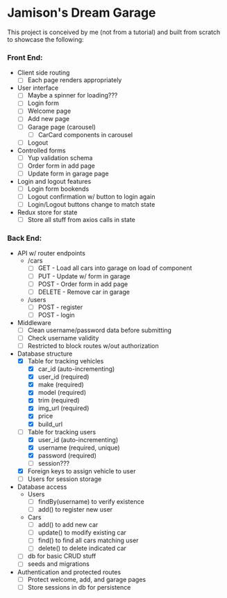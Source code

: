 
# Jamison's Dream Garage

This project is conceived by me (not from a tutorial) and built from scratch to showcase the following: 

### Front End:
- Client side routing
    - [ ] Each page renders appropriately
- User interface
    - [ ] Maybe a spinner for loading???
    - [ ] Login form
    - [ ] Welcome page
    - [ ] Add new page
    - [ ] Garage page (carousel)
        - [ ] CarCard components in carousel
    - [ ] Logout
- Controlled forms
    - [ ] Yup validation schema
    - [ ] Order form in add page
    - [ ] Update form in garage page
- Login and logout features
    - [ ] Login form bookends
    - [ ] Logout confirmation w/ button to login again
    - [ ] Login/Logout buttons change to match state
- Redux store for state
    - [ ] Store all stuff from axios calls in state

### Back End:
- API w/ router endpoints
    - /cars
        - [ ] GET - Load all cars into garage on load of component
        - [ ] PUT - Update w/ form in garage
        - [ ] POST - Order form in add page
        - [ ] DELETE - Remove car in garage
    - /users
        - [ ] POST - register
        - [ ] POST - login
- Middleware
    - [ ] Clean username/password data before submitting
    - [ ] Check username validity
    - [ ] Restricted to block routes w/out authorization
- Database structure
    - [x] Table for tracking vehicles
        - [x] car_id (auto-incrementing)
        - [x] user_id (required)
        - [x] make (required)
        - [x] model (required)
        - [x] trim (required)
        - [x] img_url (required)
        - [x] price
        - [x] build_url
    - [ ] Table for tracking users
        - [x] user_id (auto-incrementing)
        - [x] username (required, unique)
        - [x] password (required)
        - [ ] session???
    - [x] Foreign keys to assign vehicle to user
    - [ ] Users for session storage
- Database access
    - Users
        - [ ] findBy(username) to verify existence
        - [ ] add() to register new user
    - Cars
        - [ ] add() to add new car
        - [ ] update() to modify existing car
        - [ ] find() to find all cars matching user
        - [ ] delete() to delete indicated car
    - [ ] db for basic CRUD stuff
    - [ ] seeds and migrations
- Authentication and protected routes
    - [ ] Protect welcome, add, and garage pages
    - [ ] Store sessions in db for persistence
